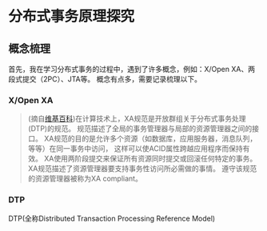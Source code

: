 # 分布式事务原理探究

## 概念梳理

首先，我在学习分布式事务的过程中，遇到了许多概念，例如：X/Open XA、两段式提交（2PC）、JTA等。
概念有点多，需要记录梳理以下。

### X/Open XA

> (摘自[维基百科](https://zh.wikipedia.org/wiki/X/Open_XA))在计算技术上，XA规范是开放群组关于分布式事务处理 (DTP)的规范。
规范描述了全局的事务管理器与局部的资源管理器之间的接口。
XA规范的目的是允许多个资源（如数据库，应用服务器，消息队列，等等）在同一事务中访问，
这样可以使ACID属性跨越应用程序而保持有效。
XA使用两阶段提交来保证所有资源同时提交或回滚任何特定的事务。
XA规范描述了资源管理器要支持事务性访问所必需做的事情。
遵守该规范的资源管理器被称为XA compliant。

### DTP

DTP(全称Distributed Transaction Processing Reference Model)
